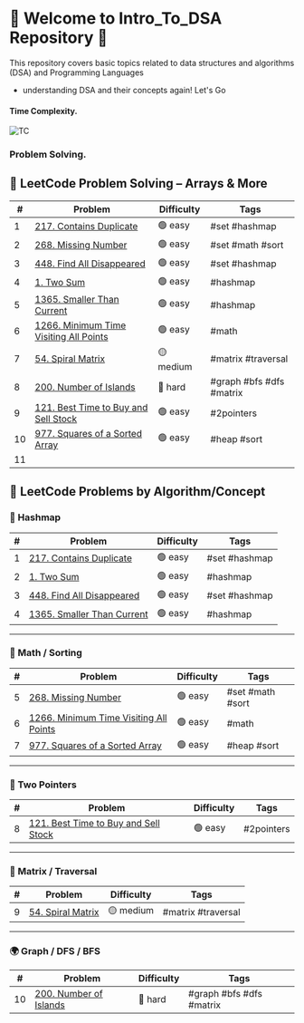 # 🎯 Welcome to Intro_To_DSA Repository 🎯



This repository covers basic topics related to data structures and algorithms (DSA) and Programming Languages

- understanding DSA and their concepts again! Let's Go
#### Time Complexity.
![TC](https://jaro-website.s3.ap-south-1.amazonaws.com/2024/06/0_ouBkTMgA_yg_Etfz.png)




### Problem Solving.

## 📘 LeetCode Problem Solving – Arrays & More

| #   | Problem                                                                                                           | Difficulty | Tags                     |
| --- | ----------------------------------------------------------------------------------------------------------------- | ---------- | ------------------------ |
| 1   | [217. Contains Duplicate](https://leetcode.com/problems/contains-duplicate/)                                      | 🟢 easy    | #set #hashmap            |
| 2   | [268. Missing Number](https://leetcode.com/problems/missing-number/)                                              | 🟢 easy    | #set #math #sort         |
| 3   | [448. Find All Disappeared](https://leetcode.com/problems/find-all-numbers-disappeared-in-an-array/)              | 🟢 easy    | #set #hashmap            |
| 4   | [1. Two Sum](https://leetcode.com/problems/two-sum/)                                                              | 🟢 easy    | #hashmap                 |
| 5   | [1365. Smaller Than Current](https://leetcode.com/problems/how-many-numbers-are-smaller-than-the-current-number/) | 🟢 easy    | #hashmap                 |
| 6   | [1266. Minimum Time Visiting All Points](https://leetcode.com/problems/minimum-time-visiting-all-points/)         | 🟢 easy    | #math                    |
| 7   | [54. Spiral Matrix](https://leetcode.com/problems/spiral-matrix/)                                                 | 🟡 medium  | #matrix #traversal       |
| 8   | [200. Number of Islands](https://leetcode.com/problems/number-of-islands/)                                        | 🔴 hard    | #graph #bfs #dfs #matrix |
| 9   | [121. Best Time to Buy and Sell Stock](https://leetcode.com/problems/best-time-to-buy-and-sell-stock/)            | 🟢 easy    | #2pointers               |
| 10  | [977. Squares of a Sorted Array](https://leetcode.com/problems/squares-of-a-sorted-array/)                        | 🟢 easy    | #heap #sort              |
| 11  |                                                                                                                   |            |                          |
## 📘 LeetCode Problems by Algorithm/Concept

### 🧠 Hashmap

| #   | Problem                                                                                                           | Difficulty | Tags          |
|-----|-------------------------------------------------------------------------------------------------------------------|------------|---------------|
| 1   | [217. Contains Duplicate](https://leetcode.com/problems/contains-duplicate/)                                     | 🟢 easy    | #set #hashmap |
| 2   | [1. Two Sum](https://leetcode.com/problems/two-sum/)                                                             | 🟢 easy    | #hashmap      |
| 3   | [448. Find All Disappeared](https://leetcode.com/problems/find-all-numbers-disappeared-in-an-array/)            | 🟢 easy    | #set #hashmap |
| 4   | [1365. Smaller Than Current](https://leetcode.com/problems/how-many-numbers-are-smaller-than-the-current-number/)| 🟢 easy    | #hashmap      |

---

### 📏 Math / Sorting

| #   | Problem                                                                                          | Difficulty | Tags              |
|-----|--------------------------------------------------------------------------------------------------|------------|-------------------|
| 5   | [268. Missing Number](https://leetcode.com/problems/missing-number/)                            | 🟢 easy    | #set #math #sort  |
| 6   | [1266. Minimum Time Visiting All Points](https://leetcode.com/problems/minimum-time-visiting-all-points/) | 🟢 easy    | #math             |
| 7   | [977. Squares of a Sorted Array](https://leetcode.com/problems/squares-of-a-sorted-array/)      | 🟢 easy    | #heap #sort       |

---

### 🔁 Two Pointers

| #   | Problem                                                                                          | Difficulty | Tags         |
|-----|--------------------------------------------------------------------------------------------------|------------|--------------|
| 8   | [121. Best Time to Buy and Sell Stock](https://leetcode.com/problems/best-time-to-buy-and-sell-stock/) | 🟢 easy    | #2pointers   |

---

### 🧩 Matrix / Traversal

| #   | Problem                                                                                          | Difficulty | Tags                  |
|-----|--------------------------------------------------------------------------------------------------|------------|------------------------|
| 9   | [54. Spiral Matrix](https://leetcode.com/problems/spiral-matrix/)                               | 🟡 medium  | #matrix #traversal     |

---

### 🌍 Graph / DFS / BFS

| #   | Problem                                                                                          | Difficulty | Tags                  |
|-----|--------------------------------------------------------------------------------------------------|------------|------------------------|
| 10  | [200. Number of Islands](https://leetcode.com/problems/number-of-islands/)                      | 🔴 hard    | #graph #bfs #dfs #matrix |
